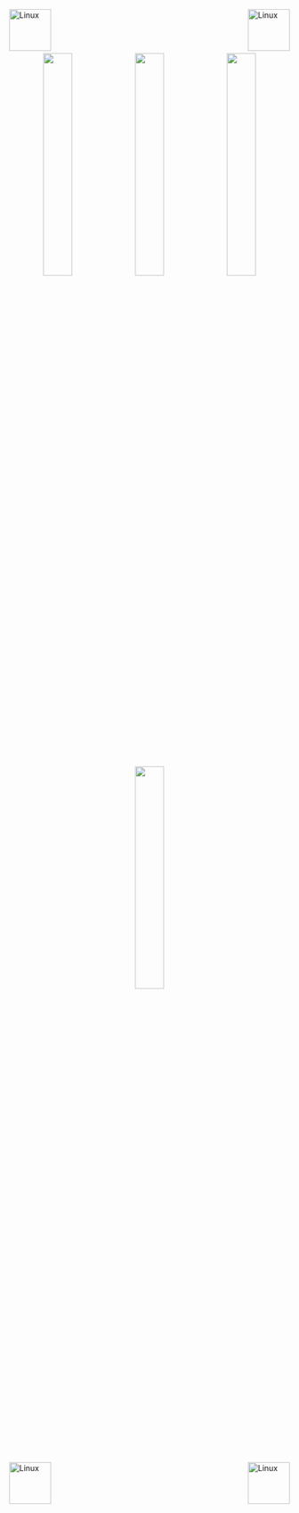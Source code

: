 <div>
<img align="left" src="https://profilinator.rishav.dev/skills-assets/linux-original.svg" alt="Linux" height="75">
<img align="right" src="https://profilinator.rishav.dev/skills-assets/linux-original.svg" alt="Linux" height="75">
</div>

<br><br><br>
<p align="center">
<img src="https://user-images.githubusercontent.com/90755554/138836166-d178b969-fa15-4fcc-8e30-3252bc77d8f7.gif" width="32%">
<img src="https://user-images.githubusercontent.com/90755554/138836190-252eb21e-9e86-49c7-bd90-c5693507687e.gif" width="32%">
<img src="https://user-images.githubusercontent.com/90755554/138836166-d178b969-fa15-4fcc-8e30-3252bc77d8f7.gif" width="32%">
</p>

<br>
<div align="center"><img src="https://media.tenor.com/v4EhnlT6XoAAAAAC/rover-windows-xp.gif" width="32%"></div>

<div>
<img align="left" src="https://profilinator.rishav.dev/skills-assets/linux-original.svg" alt="Linux" height="75">
<img align="right" src="https://profilinator.rishav.dev/skills-assets/linux-original.svg" alt="Linux" height="75">
</div>

